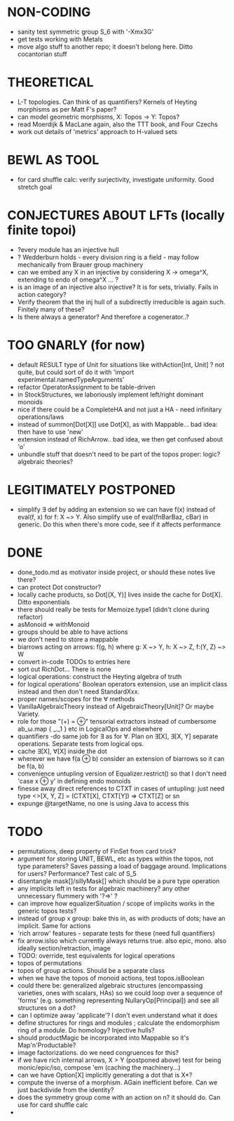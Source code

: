 # NON-CODING
- sanity test symmetric group S_6 with '-Xmx3G'
- get tests working with Metals
- move algo stuff to another repo; it doesn't belong here. Ditto cocantorian stuff

# THEORETICAL
- L-T topologies. Can think of as quantifiers? Kernels of Heyting morphisms as per Matt F's paper?
- can model geometric morphisms, X: Topos -> Y: Topos?
- read Moerdijk & MacLane again, also the TTT book, and Four Czechs
- work out details of 'metrics' approach to H-valued sets

# BEWL AS TOOL
- for card shuffle calc: verify surjectivity, investigate uniformity. Good stretch goal

# CONJECTURES ABOUT LFTs (locally finite topoi)
- ?every module has an injective hull
- ? Wedderburn holds - every division ring is a field - may follow mechanically from Brauer group machinery
- can we embed any X in an injective by considering X -> omega^X, extending to endo of omega^X ... ?
- is an image of an injective also injective? It is for sets, trivially. Fails in action category?
- Verify theorem that the inj hull of a subdirectly irreducible is again such. Finitely many of these?
- Is there always a generator? And therefore a cogenerator..?

# TOO GNARLY (for now)
- default RESULT type of Unit for situations like withAction[Int, Unit] ?
  not quite, but could sort of do it with 'import experimental.namedTypeArguments'
- refactor OperatorAssignment to be table-driven
- in StockStructures, we laboriously implement left/right dominant monoids
- nice if there could be a CompleteHA and not just a HA - need infinitary operations/laws
- instead of summon[Dot[X]] use Dot[X], as with Mappable... bad idea: then have to use 'new'
- extension instead of RichArrow.. bad idea, we then get confused about 'o'
- unbundle stuff that doesn't need to be part of the topos proper: logic? algebraic theories?

# LEGITIMATELY POSTPONED
- simplify ∃ def by adding an extension so we can have f(x) instead of eval(f, x) for f: X ~> Y.
  Also simplify use of eval(fnBarBaz, cBar) in generic. Do this when there's more code, see if it affects performance

# DONE
- done_todo.md as motivator inside project, or should these notes live there?
- can protect Dot constructor?
- locally cache products, so Dot[(X, Y)] lives inside the cache for Dot[X]. Ditto exponentials
- there should really be tests for Memoize.type1 (didn't clone during refactor)
- asMonoid => withMonoid
- groups should be able to have actions
- we don't need to store a mappable
- biarrows acting on arrows: f(g, h) where g: X ~> Y, h: X ~> Z, f:(Y, Z) ~> W
- convert in-code TODOs to entries here
- sort out RichDot... There is none
- logical operations: construct the Heyting algebra of truth
- for logical operations' Boolean operators extension, use an implicit class instead and then don't need StandardXxx.<and>
- proper names/scopes for the ∀ methods
- VanillaAlgebraicTheory instead of AlgebraicTheory[Unit]? Or maybe Variety.
- role for those "(+) = ⊕" tensorial extractors instead of cumbersome ab_ω.map { _._1 } etc in LogicalOps and elsewhere
- quantifiers -do same job for ∃ as for ∀. Plan on ∃[X], ∃[X, Y] separate operations. Separate tests from logical ops.
- cache ∃[X], ∀[X] inside the dot
- wherever we have f(a ⊕ b) consider an extension of biarrows so it can be f(a, b)
- convenience untupling version of Equalizer.restrict() so that I don't need 'case x ⊕ y' in defining endo monoids
- finesse away direct references to CTXT in cases of untupling: just need type <>[X, Y, Z] = (CTXT[X], CTXT[Y]) => CTXT[Z] or sn
- expunge @targetName, no one is using Java to access this

# TODO
- permutations, deep property of FinSet from card trick?
- argument for storing UNIT, BEWL, etc as types within the topos, not type parameters?
  Saves passing a load of baggage around. Implications for users? Performance? Test calc of S_5
- disentangle mask[]/sillyMask[] which should be a pure type operation
- any implicits left in tests for algebraic machinery? any other unnecessary flummery with '?=>' ?
- can improve how equalizerSituation / scope of implicits works in the generic topos tests?
- instead of group x group: bake this in, as with products of dots; have an implicit. Same for actions
- 'rich arrow' features - separate tests for these (need full quantifiers)
- fix arrow.isIso which currently always returns true. also epic, mono. also ideally section/retraction, image
- TODO: override, test equivalents for logical operations
- topos of permutations
- topos of group actions. Should be a separate class
- when we have the topos of monoid actions, test topos.isBoolean
- could there be: generalized algebraic structures (encompassing varieties, ones with scalars, HAs) so we could loop
  over a sequence of 'forms' (e.g. something representing NullaryOp[Principal]) and see all structures on a dot?
- can I optimize away 'applicate'? I don't even understand what it does
- define structures for rings and modules ; calculate the endomorphism ring of a module. Do homology? Injective hulls?
- should productMagic be incorporated into Mappable so it's Map'n'Productable?
- image factorizations. do we need congruences for this?
- if we have rich internal arrows, X > Y (postponed above) test for being monic/epic/iso, compose 'em (caching the machinery...)
- can we have Option[X] implicitly generating a dot that is X*?
- compute the inverse of a morphism. AGain inefficient before. Can we just backdivide from the identity?
- does the symmetry group come with an action on n? it should do. Can use for card shuffle calc
- 